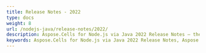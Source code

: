 ```yaml
---
title: Release Notes - 2022
type: docs
weight: 8
url: /nodejs-java/release-notes/2022/
description: Aspose.Cells for Node.js via Java 2022 Release Notes – the latest enhancements, new features, and fixes.
keywords: Aspose.Cells for Node.js via Java 2022 Release Notes, Aspose.Cells for Node.js via Java 2022 updates and fixes
---
```




